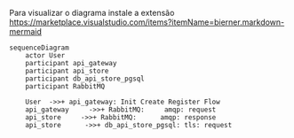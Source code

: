 Para visualizar o diagrama instale a extensão https://marketplace.visualstudio.com/items?itemName=bierner.markdown-mermaid

```mermaid
sequenceDiagram
    actor User
    participant api_gateway
    participant api_store
    participant db_api_store_pgsql
    participant RabbitMQ

    User  ->>+ api_gateway: Init Create Register Flow
    api_gateway     ->>+ RabbitMQ:     amqp: request
    api_store     ->>+ RabbitMQ:      amqp: response
    api_store      ->>+ db_api_store_pgsql: tls: request
    
```